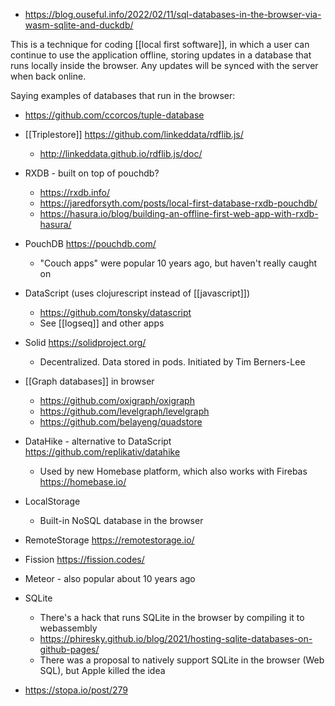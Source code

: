   - https://blog.ouseful.info/2022/02/11/sql-databases-in-the-browser-via-wasm-sqlite-and-duckdb/

This is a technique for coding [[local first software]], in which a user can continue
to use the application offline, storing updates in a database that runs
locally inside the browser. Any updates will be synced with the server
when back online.

Saying examples of databases that run in the browser:

  - https://github.com/ccorcos/tuple-database
  - [[Triplestore]]
    https://github.com/linkeddata/rdflib.js/
      - http://linkeddata.github.io/rdflib.js/doc/
  - RXDB - built on top of pouchdb?
      - https://rxdb.info/
      - https://jaredforsyth.com/posts/local-first-database-rxdb-pouchdb/
      - https://hasura.io/blog/building-an-offline-first-web-app-with-rxdb-hasura/
  - PouchDB https://pouchdb.com/
      - "Couch apps" were popular 10 years ago, but haven't really
        caught on
  - DataScript (uses clojurescript instead of
    [[javascript]])
      - https://github.com/tonsky/datascript
      - See [[logseq]] and other apps
  - Solid https://solidproject.org/
      - Decentralized. Data stored in pods. Initiated by Tim Berners-Lee
  - [[Graph databases]] in browser
      - https://github.com/oxigraph/oxigraph
      - https://github.com/levelgraph/levelgraph
      - https://github.com/belayeng/quadstore

  - DataHike - alternative to DataScript
    https://github.com/replikativ/datahike
      - Used by new Homebase platform, which also works with Firebas
        https://homebase.io/
  - LocalStorage
      - Built-in NoSQL database in the browser
  - RemoteStorage https://remotestorage.io/
  - Fission https://fission.codes/
  - Meteor - also popular about 10 years ago
  - SQLite
      - There's a hack that runs SQLite in the browser by compiling it
        to webassembly
      - https://phiresky.github.io/blog/2021/hosting-sqlite-databases-on-github-pages/
      - There was a proposal to natively support SQLite in the browser
        (Web SQL), but Apple killed the idea

  - https://stopa.io/post/279